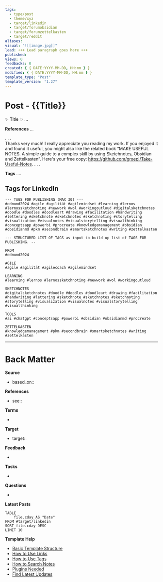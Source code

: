 ```yaml
---
tags:
  - type/post
  - theme/xyz
  - target/linkedin
  - target/forumobsidian
  - target/forumzettelkasten
  - target/reddit
aliases:
visual: "![[image.jpg]]"
lead: +++ Lead paragraph goes here +++
published:
views: 0
feedbacks: 0
created: { { DATE:YYYY-MM-DD, HH:mm } }
modified: { { DATE:YYYY-MM-DD, HH:mm } }
template_type: "Post"
template_version: "1.27"
---
```


# Post - {{Title}}

<!-- Main content of this story -->

✨ Title ✨
...

**References**
...

. . .  
Thanks very much! I really appreciate you reading my work. If you enjoyed it and found it useful, you might also like the related book “MAKE USEFUL NOTES. A simple guide to a complex skill by using Sketchnotes, Obsidian and Zettelkasten”. Here's your free copy: https://github.com/groepl/Take-Useful-Notes.
. . .

**Tags**
....

## Tags for LinkedIn

```
--- TAGS FOR PUBLISHING (MAX 30) ---
#edmund2024 #agile #agilität #agilemindset #learning #lernos #lernossketchnoting #newwork #wol #workingoutloud #digitalsketchnotes #doodle #doodles #doodleart #drawing #facilitation #handwriting #lettering #sketchnote #sketchnotes #sketchnoting #storytelling #visualization #visualnotes #visualstorytelling #visualthinking #conceptsapp #powerbi #procreate #knowledgemanagement #obsidian #obsidianmd #pkm #secondbrain #smartsketchnotes #writing #zettelkasten
```

```
--- STRUCTURED LIST OF TAGS as input to build up list of TAGS FOR PUBLISHING. --

FROM
#edmund2024

AGILE
#agile #agilität #agilecoach #agilemindset

LEARNING
#learning #lernos #lernossketchnoting #newwork #wol #workingoutloud

SKETCHNOTES
#digitalsketchnotes #doodle #doodles #doodleart #drawing #facilitation #handwriting #lettering #sketchnote #sketchnotes #sketchnoting #storytelling #visualization #visualnotes #visualstorytelling #visualthinking

TOOLS
#ai #chatgpt #conceptsapp #powerbi #obsidian #obsidianmd #procreate

ZETTELKASTEN
#knowledgemanagement #pkm #secondbrain #smartsketchnotes #writing #zettelkasten
```

---

# Back Matter

**Source**

<!--Always keep a link to the source. -->

- based_on::

**References**

<!-- Links to pages not referenced in the content. see: [[filename|alias]] because <reason> -->

- see::

**Terms**

<!-- Links to definition pages. -->

-

**Target**

<!-- Link to project note or externaly published content. -->

- target::

**Feedback**

<!-- Any critique, ideas or questions from social media or other audience? -->

-

**Tasks**

<!-- What remains to be done do get the final version? -->

-

**Questions**

<!-- What remains for you to consider in the draft version? -->

-

**Latest Posts**

<!-- Links to chapters from e-book -->

```dataview
TABLE
	file.cday AS "Date"
FROM #target/linkedin
SORT file.cday DESC
LIMIT 10
```

**Template Help**

<!-- Links to external help pages on GitHub. -->

- [Basic Template Structure](https://github.com/groepl/Obsidian-Templates#basic-template-structure)
- [How to Use Links](https://github.com/groepl/Obsidian-Templates#how-to-use-links)
- [How to Use Tags](https://github.com/groepl/Obsidian-Templates#how-to-use-tags)
- [How to Search Notes](https://github.com/groepl/Obsidian-Templates#how-to-search-notes)
- [Plugins Needed](https://github.com/groepl/Obsidian-Templates#obsidian-plugins-needed)
- [Find Latest Updates](https://github.com/groepl/Obsidian-Templates)

